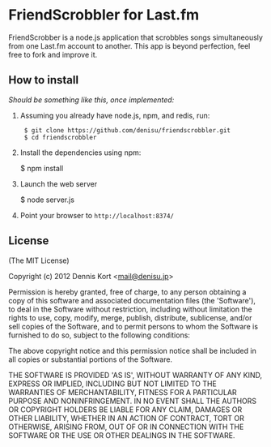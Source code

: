 # FriendScrobbler for Last.fm

FriendScrobber is a node.js application that scrobbles songs simultaneously from one Last.fm account to another. This app is beyond perfection, feel free to fork and improve it. 

## How to install

*Should be something like this, once implemented:*

1. Assuming you already have node.js, npm, and redis, run:

        $ git clone https://github.com/denisu/friendscrobbler.git
        $ cd friendscrobbler

2. Install the dependencies using npm:

	$ npm install

3. Launch the web server

	$ node server.js 

4. Point your browser to `http://localhost:8374/`

## License 

(The MIT License)

Copyright (c) 2012 Dennis Kort &lt;mail@denisu.jp&gt;

Permission is hereby granted, free of charge, to any person obtaining
a copy of this software and associated documentation files (the
'Software'), to deal in the Software without restriction, including
without limitation the rights to use, copy, modify, merge, publish,
distribute, sublicense, and/or sell copies of the Software, and to
permit persons to whom the Software is furnished to do so, subject to
the following conditions:

The above copyright notice and this permission notice shall be
included in all copies or substantial portions of the Software.

THE SOFTWARE IS PROVIDED 'AS IS', WITHOUT WARRANTY OF ANY KIND,
EXPRESS OR IMPLIED, INCLUDING BUT NOT LIMITED TO THE WARRANTIES OF
MERCHANTABILITY, FITNESS FOR A PARTICULAR PURPOSE AND NONINFRINGEMENT.
IN NO EVENT SHALL THE AUTHORS OR COPYRIGHT HOLDERS BE LIABLE FOR ANY
CLAIM, DAMAGES OR OTHER LIABILITY, WHETHER IN AN ACTION OF CONTRACT,
TORT OR OTHERWISE, ARISING FROM, OUT OF OR IN CONNECTION WITH THE
SOFTWARE OR THE USE OR OTHER DEALINGS IN THE SOFTWARE.
